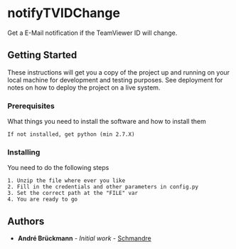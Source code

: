 # notifyTVIDChange

Get a E-Mail notification if the TeamViewer ID will change.

## Getting Started

These instructions will get you a copy of the project up and running on your local machine for development and testing purposes. See deployment for notes on how to deploy the project on a live system.

### Prerequisites

What things you need to install the software and how to install them

```
If not installed, get python (min 2.7.X)
```

### Installing

You need to do the following steps

```
1. Unzip the file where ever you like
2. Fill in the credentials and other parameters in config.py
3. Set the correct path at the "FILE" var
4. You are ready to go
```

## Authors

* **André Brückmann** - *Initial work* - [Schmandre](https://github.com/Schmandre)
